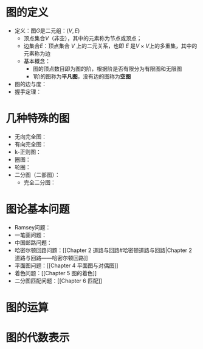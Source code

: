 # 图的定义
- 定义：图$G$是二元组：$(V,E)$
	- 顶点集合$V$（非空），其中的元素称为节点或顶点；
	- 边集合$E$：顶点集合 $V$ 上的二元关系，也即 $E$ 是$V×V$上的多重集，其中的元素称为边
	- 基本概念：
		- 图的顶点数目即为图的阶，根据阶是否有限分为有限图和无限图
		- 1阶的图称为**平凡图**，没有边的图称为**空图**
- 图的边与度：
- 握手定理：
# 几种特殊的图
- 无向完全图：
- 有向完全图：
- k-正则图：
- 圈图：
- 轮圈：
- 二分图（二部图）：
	- 完全二分图：
# 图论基本问题
- Ramsey问题：
- 一笔画问题：
- 中国邮路问题：
- 哈密尔顿回路问题：[[Chapter 2 道路与回路#哈密顿道路与回路|Chapter 2 道路与回路——哈密尔顿回路]]
- 平面图问题：[[Chapter 4 平面图与对偶图]]
- 着色问题：[[Chapter 5 图的着色]]
- 二分图匹配问题：[[Chapter 6 匹配]]
# 图的运算

# 图的代数表示
